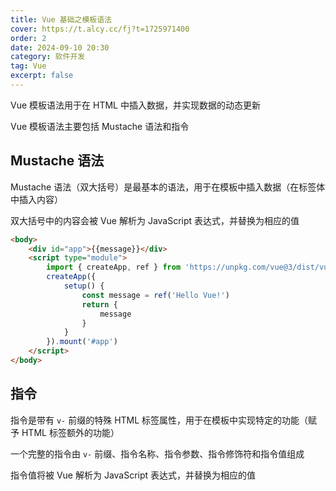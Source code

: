```yaml
---
title: Vue 基础之模板语法
cover: https://t.alcy.cc/fj?t=1725971400
order: 2
date: 2024-09-10 20:30
category: 软件开发
tag: Vue
excerpt: false
---
```

Vue 模板语法用于在 HTML 中插入数据，并实现数据的动态更新

Vue 模板语法主要包括 Mustache 语法和指令

## Mustache 语法

Mustache 语法（双大括号）是最基本的语法，用于在模板中插入数据（在标签体中插入内容）

双大括号中的内容会被 Vue 解析为 JavaScript 表达式，并替换为相应的值

```html
<body>
    <div id="app">{{message}}</div>
    <script type="module">
        import { createApp, ref } from 'https://unpkg.com/vue@3/dist/vue.esm-browser.js'
        createApp({
            setup() {
                const message = ref('Hello Vue!')
                return {
                    message
                }
            }
        }).mount('#app')
    </script>
</body>
```

## 指令

指令是带有 `v-` 前缀的特殊 HTML 标签属性，用于在模板中实现特定的功能（赋予 HTML 标签额外的功能）

一个完整的指令由 `v-` 前缀、指令名称、指令参数、指令修饰符和指令值组成

指令值将被 Vue 解析为 JavaScript 表达式，并替换为相应的值
